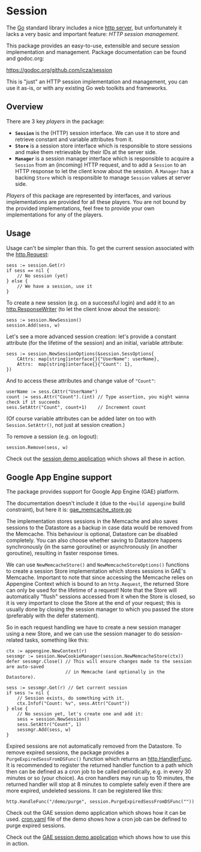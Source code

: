 # Session

The [Go](https://golang.org/) standard library includes a nice [http server](https://golang.org/pkg/net/http/), but unfortunately it lacks a very basic and important feature: _HTTP session management_.

This package provides an easy-to-use, extensible and secure session implementation and management. Package documentation can be found and godoc.org:

https://godoc.org/github.com/icza/session

This is "just" an HTTP session implementation and management, you can use it as-is, or with any existing Go web toolkits and frameworks.

## Overview

There are 3 key _players_ in the package:

- **`Session`** is the (HTTP) session interface. We can use it to store and retrieve constant and variable attributes from it.
- **`Store`** is a session store interface which is responsible to store sessions and make them retrievable by their IDs at the server side.
- **`Manager`** is a session manager interface which is responsible to acquire a `Session` from an (incoming) HTTP request, and to add a `Session` to an HTTP response to let the client know about the session. A `Manager` has a backing `Store` which is responsible to manage `Session` values at server side.

_Players_ of this package are represented by interfaces, and various implementations are provided for all these players.
You are not bound by the provided implementations, feel free to provide your own implementations for any of the players.

## Usage

Usage can't be simpler than this. To get the current session associated with the [http.Request](https://golang.org/pkg/net/http/#Request):

    sess := session.Get(r)
    if sess == nil {
        // No session (yet)
    } else {
        // We have a session, use it
    }

To create a new session (e.g. on a successful login) and add it to an [http.ResponseWriter](https://golang.org/pkg/net/http/#ResponseWriter) (to let the client know about the session):

    sess := session.NewSession()
    session.Add(sess, w)

Let's see a more advanced session creation: let's provide a constant attribute (for the lifetime of the session) and an initial, variable attribute:

    sess := session.NewSessionOptions(&session.SessOptions{
        CAttrs: map[string]interface{}{"UserName": userName},
        Attrs:  map[string]interface{}{"Count": 1},
    })

And to access these attributes and change value of `"Count"`:

    userName := sess.CAttr("UserName")
    count := sess.Attr("Count").(int) // Type assertion, you might wanna check if it succeeds
    sess.SetAttr("Count", count+1)    // Increment count

(Of course variable attributes can be added later on too with `Session.SetAttr()`, not just at session creation.)

To remove a session (e.g. on logout):

    session.Remove(sess, w)

Check out the [session demo application](https://github.com/icza/session/blob/master/session_demo/session_demo.go) which shows all these in action.

## Google App Engine support

The package provides support for Google App Engine (GAE) platform.

The documentation doesn't include it (due to the `+build appengine` build constraint), but here it is: [gae_memcache_store.go](https://github.com/icza/session/blob/master/gae_memcache_store.go)

The implementation stores sessions in the Memcache and also saves sessions to the Datastore as a backup
in case data would be removed from the Memcache. This behaviour is optional, Datastore can be disabled completely.
You can also choose whether saving to Datastore happens synchronously (in the same goroutine)
or asynchronously (in another goroutine), resulting in faster response times.

We can use `NewMemcacheStore()` and `NewMemcacheStoreOptions()` functions to create a session Store implementation
which stores sessions in GAE's Memcache. Important to note that since accessing the Memcache relies on
Appengine Context which is bound to an `http.Request`, the returned Store can only be used for the lifetime of a request!
Note that the Store will automatically "flush" sessions accessed from it when the Store is closed,
so it is very important to close the Store at the end of your request; this is usually done by closing
the session manager to which you passed the store (preferably with the defer statement).

So in each request handling we have to create a new session manager using a new Store, and we can use the session manager
to do session-related tasks, something like this:

    ctx := appengine.NewContext(r)
    sessmgr := session.NewCookieManager(session.NewMemcacheStore(ctx))
    defer sessmgr.Close() // This will ensure changes made to the session are auto-saved
                          // in Memcache (and optionally in the Datastore).
    
    sess := sessmgr.Get(r) // Get current session
    if sess != nil {
        // Session exists, do something with it.
        ctx.Infof("Count: %v", sess.Attr("Count"))
    } else {
        // No session yet, let's create one and add it:
        sess = session.NewSession()
        sess.SetAttr("Count", 1)
        sessmgr.Add(sess, w)
    }

Expired sessions are not automatically removed from the Datastore. To remove expired sessions, the package
provides a `PurgeExpiredSessFromDSFunc()` function which returns an [http.HandlerFunc](https://golang.org/pkg/net/http/#HandlerFunc).
It is recommended to register the returned handler function to a path which then can be defined
as a cron job to be called periodically, e.g. in every 30 minutes or so (your choice).
As cron handlers may run up to 10 minutes, the returned handler will stop at 8 minutes
to complete safely even if there are more expired, undeleted sessions.
It can be registered like this:

    http.HandleFunc("/demo/purge", session.PurgeExpiredSessFromDSFunc(""))

Check out the GAE session demo application which shows how it can be used.
[cron.yaml](https://github.com/icza/session/blob/master/gae_session_demo/cron.yaml) file of the demo shows how a cron job can be defined to purge expired sessions.

Check out the [GAE session demo application](https://github.com/icza/session/blob/master/gae_session_demo/gae_session_demo.go) which shows how to use this in action.
